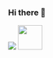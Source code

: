 ### Hi there 👋

<!--
**tik-217/tik-217** is a ✨ _special_ ✨ repository because its `README.md` (this file) appears on your GitHub profile.

Here are some ideas to get you started:

- 🔭 I’m currently working on ...
- 🌱 I’m currently learning ...
- 👯 I’m looking to collaborate on ...
- 🤔 I’m looking for help with ...
- 💬 Ask me about ...
- 📫 How to reach me: ...
- 😄 Pronouns: ...
- ⚡ Fun fact: ...
-->
![](https://bit.ly/3N0LXZC)
[<img src="https://raw.githubusercontent.com/tik-217/tik-217/main/profile-views.svg" height="50"/>](https://github.com/tik-217)
